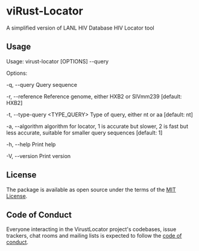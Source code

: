 # viRust-Locator

A simplified version of LANL HIV Database HIV Locator tool

## Usage

Usage: virust-locator [OPTIONS] --query

Options:

-q, --query Query sequence

-r, --reference Reference genome, either HXB2 or SIVmm239 [default: HXB2]

-t, --type-query <TYPE_QUERY> Type of query, either nt or aa [default: nt]

-a, --algorithm algorithm for locator, 1 is accurate but slower, 2 is fast but less accurate, suitable for smaller query sequences [default: 1]

-h, --help Print help

-V, --version Print version

## License

The package is available as open source under the terms of the [MIT License](https://opensource.org/licenses/MIT).

## Code of Conduct

Everyone interacting in the VirustLocator project's codebases, issue trackers, chat rooms and mailing lists is expected to follow the [code of conduct](https://github.com/[USERNAME]/virust-locator-ruby/blob/main/CODE_OF_CONDUCT.md).
